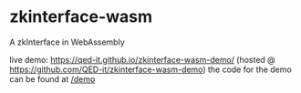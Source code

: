 # zkinterface-wasm
A zkInterface in WebAssembly

live demo: https://qed-it.github.io/zkinterface-wasm-demo/ (hosted @ https://github.com/QED-it/zkinterface-wasm-demo)
the code for the demo can be found at [/demo](https://github.com/QED-it/zkinterface-wasm/tree/master/demo)
